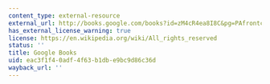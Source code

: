 ```yaml
---
content_type: external-resource
external_url: http://books.google.com/books?id=zM4cR4ea8I8C&pg=PAfrontcover#v=onepage
has_external_license_warning: true
license: https://en.wikipedia.org/wiki/All_rights_reserved
status: ''
title: Google Books
uid: eac3f1f4-0adf-4f63-b1db-e9bc9d86c36d
wayback_url: ''
---
```

